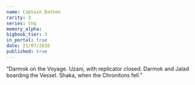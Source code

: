 ```yaml
---
name: Captain Dathon
rarity: 3
series: tng
memory_alpha:
bigbook_tier: 3
in_portal: true
date: 21/07/2016
published: true
---
```


“Darmok on the Voyage. Uzani, with replicator closed. Darmok and Jalad boarding the Vessel. Shaka, when the Chronitons fell.”
